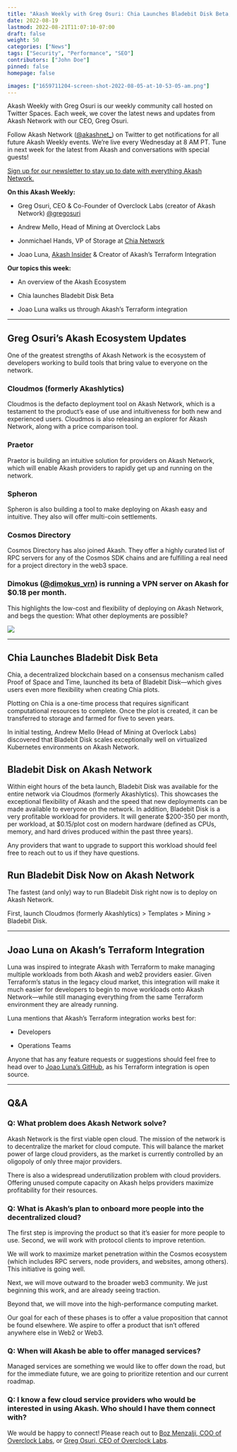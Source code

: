 ```yaml
---
title: "Akash Weekly with Greg Osuri: Chia Launches Bladebit Disk Beta, Terraform Integration with Akash"
date: 2022-08-19
lastmod: 2022-08-21T11:07:10-07:00
draft: false
weight: 50
categories: ["News"]
tags: ["Security", "Performance", "SEO"]
contributors: ["John Doe"]
pinned: false
homepage: false

images: ["1659711204-screen-shot-2022-08-05-at-10-53-05-am.png"]
---
```

Akash Weekly with Greg Osuri is our weekly community call hosted on Twitter Spaces. Each week, we cover the latest news and updates from Akash Network with our CEO, Greg Osuri.

Follow Akash Network ([@akashnet\_](https://twitter.com/akashnet_)) on Twitter to get notifications for all future Akash Weekly events. We’re live every Wednesday at 8 AM PT. Tune in next week for the latest from Akash and conversations with special guests!

[Sign up for our newsletter to stay up to date with everything Akash Network.](https://akash.network/?newsletter=true)

**On this Akash Weekly:**

*   Greg Osuri, CEO & Co-Founder of Overclock Labs (creator of Akash Network) [@gregosuri](https://twitter.com/gregosuri) 
    
*   Andrew Mello, Head of Mining at Overclock Labs
    
*   Jonmichael Hands, VP of Storage at [Chia Network](https://www.chia.net/)
    
*   Joao Luna, [Akash Insider](https://akash.network/community#insiders) & Creator of Akash’s Terraform Integration
    

**Our topics this week:**

*   An overview of the Akash Ecosystem
    
*   Chia launches Bladebit Disk Beta
    
*   Joao Luna walks us through Akash’s Terraform integration
    

* * *

Greg Osuri’s Akash Ecosystem Updates
------------------------------------

One of the greatest strengths of Akash Network is the ecosystem of developers working to build tools that bring value to everyone on the network. 

### Cloudmos (formerly Akashlytics) 

Cloudmos is the defacto deployment tool on Akash Network, which is a testament to the product’s ease of use and intuitiveness for both new and experienced users. Cloudmos is also releasing an explorer for Akash Network, along with a price comparison tool. 

### Praetor 

Praetor is building an intuitive solution for providers on Akash Network, which will enable Akash providers to rapidly get up and running on the network.

### Spheron

Spheron is also building a tool to make deploying on Akash easy and intuitive. They also will offer multi-coin settlements.

### Cosmos Directory

Cosmos Directory has also joined Akash. They offer a highly curated list of RPC servers for any of the Cosmos SDK chains and are fulfilling a real need for a project directory in the web3 space.

### Dimokus ([@dimokus\_vrn](https://twitter.com/Dimokus_vrn)) is running a VPN server on Akash for $0.18 per month.

This highlights the low-cost and flexibility of deploying on Akash Network, and begs the question: What other deployments are possible?

![](https://www.datocms-assets.com/45776/1660944280-screen-shot-2022-08-19-at-5-24-23-pm.png)

* * *

Chia Launches Bladebit Disk Beta
--------------------------------

Chia, a decentralized blockchain based on a consensus mechanism called Proof of Space and Time, launched its beta of Bladebit Disk—which gives users even more flexibility when creating Chia plots.

Plotting on Chia is a one-time process that requires significant computational resources to complete. Once the plot is created, it can be transferred to storage and farmed for five to seven years.

In initial testing, Andrew Mello (Head of Mining at Overlock Labs) discovered that Bladebit Disk scales exceptionally well on virtualized Kubernetes environments on Akash Network.

Bladebit Disk on Akash Network
------------------------------

Within eight hours of the beta launch, Bladebit Disk was available for the entire network via Cloudmos (formerly Akashlytics). This showcases the exceptional flexibility of Akash and the speed that new deployments can be made available to everyone on the network. In addition, Bladebit Disk is a very profitable workload for providers. It will generate $200-350 per month, per workload, at $0.15/plot cost on modern hardware (defined as CPUs, memory, and hard drives produced within the past three years). 

Any providers that want to upgrade to support this workload should feel free to reach out to us if they have questions.

Run Bladebit Disk Now on Akash Network
--------------------------------------

The fastest (and only) way to run Bladebit Disk right now is to deploy on Akash Network. 

First, launch Cloudmos (formerly Akashlytics) > Templates > Mining > Bladebit Disk.

* * *

Joao Luna on Akash’s Terraform Integration
------------------------------------------

Luna was inspired to integrate Akash with Terraform to make managing multiple workloads from both Akash and web2 providers easier. Given Terraform’s status in the legacy cloud market, this integration will make it much easier for developers to begin to move workloads onto Akash Network—while still managing everything from the same Terraform environment they are already running.

Luna mentions that Akash’s Terraform integration works best for:

*   Developers
    
*   Operations Teams
    

Anyone that has any feature requests or suggestions should feel free to head over to [Joao Luna’s GitHub](https://github.com/cloud-j-luna/terraform-provider-akash), as his Terraform integration is open source.

* * *

Q&A
---

### Q: What problem does Akash Network solve?

Akash Network is the first viable open cloud. The mission of the network is to decentralize the market for cloud compute. This will balance the market power of large cloud providers, as the market is currently controlled by an oligopoly of only three major providers.

There is also a widespread underutilization problem with cloud providers. Offering unused compute capacity on Akash helps providers maximize profitability for their resources.

### Q: What is Akash’s plan to onboard more people into the decentralized cloud?

The first step is improving the product so that it’s easier for more people to use. Second, we will work with protocol clients to improve retention.

We will work to maximize market penetration within the Cosmos ecosystem (which includes RPC servers, node providers, and websites, among others). This initiative is going well. 

Next, we will move outward to the broader web3 community. We just beginning this work, and are already seeing traction.

Beyond that, we will move into the high-performance computing market.

Our goal for each of these phases is to offer a value proposition that cannot be found elsewhere. We aspire to offer a product that isn’t offered anywhere else in Web2 or Web3.

### Q: When will Akash be able to offer managed services?

Managed services are something we would like to offer down the road, but for the immediate future, we are going to prioritize retention and our current roadmap.

### Q: I know a few cloud service providers who would be interested in using Akash. Who should I have them connect with?

We would be happy to connect! Please reach out to [Boz Menzalji, COO of Overclock Labs](https://twitter.com/boz_menzalji), or [Greg Osuri, CEO of Overclock Labs](https://twitter.com/gregosuri).